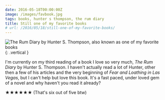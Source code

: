 ```yaml
---
date: 2016-05-18T00:00:00Z
image: /images/favbook.jpg
tags: books, hunter s thompson, the rum diary
title: Still one of my favorite books
# url: /2016/05/18/still-one-of-my-favorite-books/
---
```


![The Rum Diary by Hunter  S. Thompson, also known as one of my favorite books](/images/favbook.jpg){: .vertical }

I'm currently on my third reading of a book I love so very much, *The Rum Diary* by Hunter S. Thompson. I haven't actually read a lot of Hunter, other then a few of his articles and the very beginning of *Fear and Loathing in Las Vegas*, but I can't help but love this book. It's a fast paced, under loved gem of a novel and why haven't you read it already?

★★★★★★ (That's six out of five btw)

